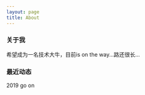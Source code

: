 ```yaml
---
layout: page
title: About
---
```



### 关于我
希望成为一名技术大牛，目前is on the way...路还很长...

### 最近动态
2019 go on
